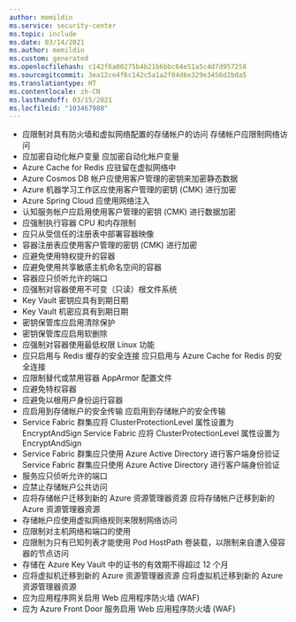 ```yaml
---
author: memildin
ms.service: security-center
ms.topic: include
ms.date: 03/14/2021
ms.author: memildin
ms.custom: generated
ms.openlocfilehash: c142f6a00275b4b21b6bbc64e51a5c4d7d957258
ms.sourcegitcommit: 3ea12ce4f6c142c5a1a2f04d6e329e3456d2bda5
ms.translationtype: HT
ms.contentlocale: zh-CN
ms.lasthandoff: 03/15/2021
ms.locfileid: "103467980"
---
```

- 应限制对具有防火墙和虚拟网络配置的存储帐户的访问 存储帐户应限制网络访问
- 应加密自动化帐户变量 应加密自动化帐户变量
- Azure Cache for Redis 应驻留在虚拟网络中
- Azure Cosmos DB 帐户应使用客户管理的密钥来加密静态数据
- Azure 机器学习工作区应使用客户管理的密钥 (CMK) 进行加密
- Azure Spring Cloud 应使用网络注入
- 认知服务帐户应启用使用客户管理的密钥 (CMK) 进行数据加密
- 应强制执行容器 CPU 和内存限制
- 应只从受信任的注册表中部署容器映像
- 容器注册表应使用客户管理的密钥 (CMK) 进行加密
- 应避免使用特权提升的容器
- 应避免使用共享敏感主机命名空间的容器
- 容器应只侦听允许的端口
- 应强制对容器使用不可变（只读）根文件系统
- Key Vault 密钥应具有到期日期
- Key Vault 机密应具有到期日期
- 密钥保管库应启用清除保护
- 密钥保管库应启用软删除
- 应强制对容器使用最低权限 Linux 功能
- 应只启用与 Redis 缓存的安全连接 应只启用与 Azure Cache for Redis 的安全连接
- 应限制替代或禁用容器 AppArmor 配置文件
- 应避免特权容器
- 应避免以根用户身份运行容器
- 应启用到存储帐户的安全传输 应启用到存储帐户的安全传输
- Service Fabric 群集应将 ClusterProtectionLevel 属性设置为 EncryptAndSign Service Fabric 应将 ClusterProtectionLevel 属性设置为 EncryptAndSign
- Service Fabric 群集应只使用 Azure Active Directory 进行客户端身份验证 Service Fabric 群集应只使用 Azure Active Directory 进行客户端身份验证
- 服务应只侦听允许的端口
- 应禁止存储帐户公共访问
- 应将存储帐户迁移到新的 Azure 资源管理器资源 应将存储帐户迁移到新的 Azure 资源管理器资源
- 存储帐户应使用虚拟网络规则来限制网络访问
- 应限制对主机网络和端口的使用
- 应限制为只有已知列表才能使用 Pod HostPath 卷装载，以限制来自遭入侵容器的节点访问
- 存储在 Azure Key Vault 中的证书的有效期不得超过 12 个月
- 应将虚拟机迁移到新的 Azure 资源管理器资源 应将虚拟机迁移到新的 Azure 资源管理器资源
- 应为应用程序网关启用 Web 应用程序防火墙 (WAF)
- 应为 Azure Front Door 服务启用 Web 应用程序防火墙 (WAF)

